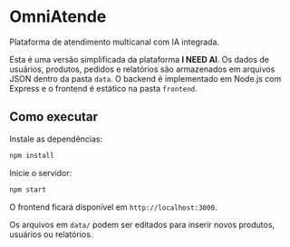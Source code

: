 # OmniAtende
Plataforma de atendimento multicanal com IA integrada.

Esta é uma versão simplificada da plataforma **I NEED AI**. Os dados de
usuários, produtos, pedidos e relatórios são armazenados em arquivos JSON
dentro da pasta `data`. O backend é implementado em Node.js com Express e o
frontend é estático na pasta `frontend`.

## Como executar
Instale as dependências:
```bash
npm install
```
Inicie o servidor:
```bash
npm start
```
O frontend ficará disponível em `http://localhost:3000`.

Os arquivos em `data/` podem ser editados para inserir novos produtos,
usuários ou relatórios.
